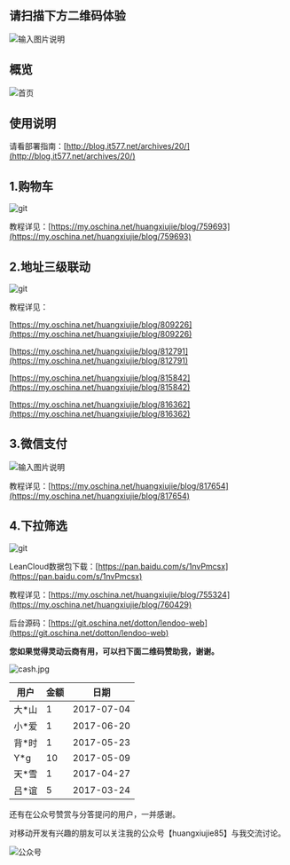 ## 请扫描下方二维码体验

![输入图片说明](https://static.oschina.net/uploads/img/201702/16103707_mrRD.jpg "在这里输入图片标题")

## 概览

![首页](https://static.oschina.net/uploads/img/201701/24201453_7EH9.png "在这里输入图片标题")

## 使用说明

请看部署指南：[http://blog.it577.net/archives/20/](http://blog.it577.net/archives/20/)

## 1.购物车

![git](https://static.oschina.net/uploads/img/201610/27155649_MeBK.gif "效果展示")

教程详见：[https://my.oschina.net/huangxiujie/blog/759693](https://my.oschina.net/huangxiujie/blog/759693)

## 2.地址三级联动

![git](https://static.oschina.net/uploads/img/201612/30102738_A3dt.gif "效果展示")

教程详见：

[https://my.oschina.net/huangxiujie/blog/809226](https://my.oschina.net/huangxiujie/blog/809226)

[https://my.oschina.net/huangxiujie/blog/812791](https://my.oschina.net/huangxiujie/blog/812791)

[https://my.oschina.net/huangxiujie/blog/815842](https://my.oschina.net/huangxiujie/blog/815842)

[https://my.oschina.net/huangxiujie/blog/816362](https://my.oschina.net/huangxiujie/blog/816362)

## 3.微信支付

![输入图片说明](https://static.oschina.net/uploads/img/201701/19155702_xIbI.gif "在这里输入图片标题")

教程详见：[https://my.oschina.net/huangxiujie/blog/817654](https://my.oschina.net/huangxiujie/blog/817654)

## 4.下拉筛选

![git](https://static.oschina.net/uploads/img/201610/08171205_p1hX.gif "效果展示")

LeanCloud数据包下载：[https://pan.baidu.com/s/1nvPmcsx](https://pan.baidu.com/s/1nvPmcsx)

教程详见：[https://my.oschina.net/huangxiujie/blog/755324](https://my.oschina.net/huangxiujie/blog/760429)

后台源码：[https://git.oschina.net/dotton/lendoo-web](https://git.oschina.net/dotton/lendoo-web)

**您如果觉得灵动云商有用，可以扫下面二维码赞助我，谢谢。**

![cash.jpg](http://upload-images.jianshu.io/upload_images/2599324-fcb1188bc42629ff.jpg?imageMogr2/auto-orient/strip%7CimageView2/2/w/1240)

用户 | 金额 | 日期
--------  | ------ | --------
大*山 | 1 | 	2017-07-04 
小*爱 | 1 | 	2017-06-20
背*时 | 1 | 	2017-05-23 
Y*g | 10 | 	2017-05-09
天*雪 | 1 | 	2017-04-27
吕*谊 | 5 | 	2017-03-24


还有在公众号赞赏与分答提问的用户，一并感谢。

对移动开发有兴趣的朋友可以关注我的公众号【huangxiujie85】与我交流讨论。

![公众号](https://static.oschina.net/uploads/img/201610/07111145_qD6d.jpg "二维码")